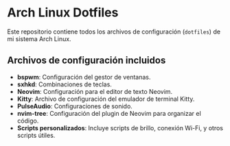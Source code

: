 # Arch Linux Dotfiles

Este repositorio contiene todos los archivos de configuración (`dotfiles`) de mi sistema Arch Linux.

## Archivos de configuración incluidos

- **bspwm**: Configuración del gestor de ventanas.
- **sxhkd**: Combinaciones de teclas.
- **Neovim**: Configuración para el editor de texto Neovim.
- **Kitty**: Archivo de configuración del emulador de terminal Kitty.
- **PulseAudio**: Configuraciones de sonido.
- **nvim-tree**: Configuración del plugin de Neovim para organizar el código.
- **Scripts personalizados**: Incluye scripts de brillo, conexión Wi-Fi, y otros scripts útiles.

